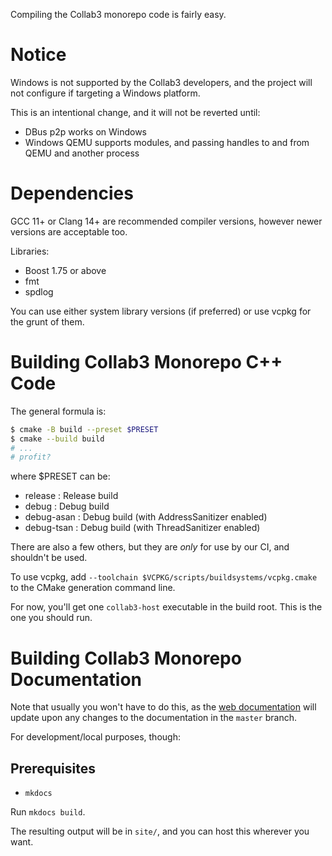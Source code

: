 Compiling the Collab3 monorepo code is fairly easy.

# Notice

Windows is not supported by the Collab3 developers, and the project will not configure if targeting a Windows platform.

This is an intentional change, and it will not be reverted until:

- DBus p2p works on Windows
- Windows QEMU supports modules, and passing handles to and from QEMU and another process

# Dependencies

GCC 11+ or Clang 14+ are recommended compiler versions, however newer versions are acceptable too.

Libraries:

* Boost 1.75 or above
* fmt
* spdlog

You can use either system library versions (if preferred) or use vcpkg for the grunt of them.

# Building Collab3 Monorepo C++ Code

The general formula is:

```bash
$ cmake -B build --preset $PRESET
$ cmake --build build
# ...
# profit?
```

where $PRESET can be:

- release : Release build
- debug : Debug build
- debug-asan : Debug build (with AddressSanitizer enabled)
- debug-tsan : Debug build (with ThreadSanitizer enabled)

There are also a few others, but they are *only* for use by our CI, and shouldn't be used.

To use vcpkg, add `--toolchain $VCPKG/scripts/buildsystems/vcpkg.cmake` to the CMake generation command line.

For now, you'll get one `collab3-host` executable in the build root. This is the one you should run.

<!-- TODO: The agent will need another configure/build step, at least for Windows. -->

# Building Collab3 Monorepo Documentation

Note that usually you won't have to do this, as the [web documentation](https://computernewb.github.io/collab3) will update
upon any changes to the documentation in the `master` branch. 

For development/local purposes, though:

## Prerequisites
- `mkdocs`

Run `mkdocs build`. 

The resulting output will be in `site/`, and you can host this wherever you want.
